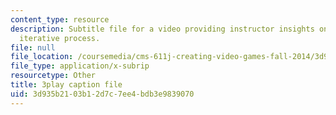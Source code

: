 ```yaml
---
content_type: resource
description: Subtitle file for a video providing instructor insights on teaching the
  iterative process.
file: null
file_location: /coursemedia/cms-611j-creating-video-games-fall-2014/3d935b2103b12d7c7ee4bdb3e9839070_B3_z1qTD2ZE.srt
file_type: application/x-subrip
resourcetype: Other
title: 3play caption file
uid: 3d935b21-03b1-2d7c-7ee4-bdb3e9839070
---
```

